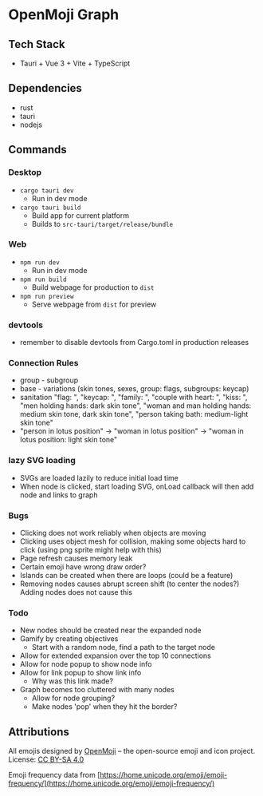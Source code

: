 # OpenMoji Graph

## Tech Stack
- Tauri + Vue 3 + Vite + TypeScript

## Dependencies

- rust
- tauri
- nodejs


## Commands

### Desktop
- `cargo tauri dev`
    - Run in dev mode
- `cargo tauri build`
    - Build app for current platform
    - Builds to `src-tauri/target/release/bundle`

### Web

- `npm run dev`
    - Run in dev mode
- `npm run build` 
    - Build webpage for production to `dist`
- `npm run preview`
    - Serve webpage from `dist` for preview

### devtools

- remember to disable devtools from Cargo.toml in production releases


### Connection Rules

- group - subgroup
- base - variations (skin tones, sexes, group: flags, subgroups: keycap)
- sanitation "flag: ", "keycap: ", "family: ", "couple with heart: ", "kiss: ", "men holding hands: dark skin tone", "woman and man holding hands: medium skin tone, dark skin tone", "person taking bath: medium-light skin tone"
- "person in lotus position" -> "woman in lotus position" -> "woman in lotus position: light skin tone"

### lazy SVG loading

- SVGs are loaded lazily to reduce initial load time
- When node is clicked, start loading SVG, onLoad callback will then add node and links to graph


### Bugs

- Clicking does not work reliably when objects are moving
- Clicking uses object mesh for collision, making some objects hard to click (using png sprite might help with this)
- Page refresh causes memory leak
- Certain emoji have wrong draw order?
- Islands can be created when there are loops (could be a feature)
- Removing nodes causes abrupt screen shift (to center the nodes?) Adding nodes does not cause this

### Todo

- New nodes should be created near the expanded node
- Gamify by creating objectives
    - Start with a random node, find a path to the target node
- Allow for extended expansion over the top 10 connections
- Allow for node popup to show node info
- Allow for link popup to show link info
    - Why was this link made?
- Graph becomes too cluttered with many nodes
    - Allow for node grouping?
    - Make nodes 'pop' when they hit the border?


## Attributions

All emojis designed by [OpenMoji](https://openmoji.org/) – the open-source emoji and icon project. License: [CC BY-SA 4.0](https://creativecommons.org/licenses/by-sa/4.0/#)

Emoji frequency data from [https://home.unicode.org/emoji/emoji-frequency/](https://home.unicode.org/emoji/emoji-frequency/)
